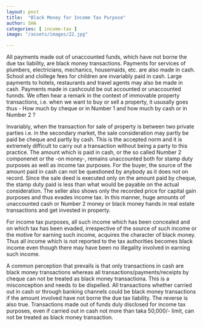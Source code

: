 ```yaml
---
layout: post
title:  "Black Money for Income Tax Purpose"
author: SHA
categories: [ income-tax ]
image: "/assets/images/22.jpg"

---
```

All payments made out of unaccounted funds, which have not borne the due tax liability, are black money transactions. Payments for services of plumbers, electricians, mechanics, housemaids, etc. are also made in cash. School and clollege fees for children are invariably paid in cash. Large payments to hotels, restaurants and travel agents may also be made in cash. Payments made in cashcould be out accounted or unaccounted funnds. We often hear a remark in the context of immovable property transactions, i.e. when we want to buy or sell a property, it ususally goes thus - How much by cheque or in Number 1 and how much by cash or in Number 2 ?

Invariably, when the transaction for sale of property is between two private parties i.e. in the secondary market, the sale consideration may partly be paid be cheque and partly by cash. This is the accepted norm and it is extremely difficult to carry out a transaction without being a party to this practice. The amount which is paid in cash, or the so called Number 2 componenet or the -on money-, remains unaccounted both for stamp duty purposes as well as income tax purposes. For the buyer, the source of the amount paid in cash can not be questioned by anybody as it does not on record. Since the sale deed is executed only on the amount paid by cheque, the stamp duty paid is less than what would be payable on the actual consideration. The seller also shows only the recorded price for capital gain purposes and thus evades income tax. In this manner, huge amounts of unaccounted cash or Number 2 money or black money hands in real estate transactions and get invested in property.

For income tax purposes, all such income which has been concealed and on which tax has been evaded, irrespective of the source of such income or the motive for earning such income, acquires the character of black money. Thus all income which is not reported to the tax authorities becomes black income even though there may have been no illegality involved in earning such income.

A common perception that prevails is that only transactions in cash are black money transactions whereas all transactions/payments/receipts by cheque can not be treated as black money transactiona. This is a misconception and needs to be dispelled. All transactions whether carried out in cash or through banking channels could be black money transactions if the amount involved have not borne the due tax liability. The reverse is also true. Transactions made out of funds duly disclosed for income tax purposes, even if carried out in cash not more than taka 50,000/- limit, can not be treated as black money transaction. 


